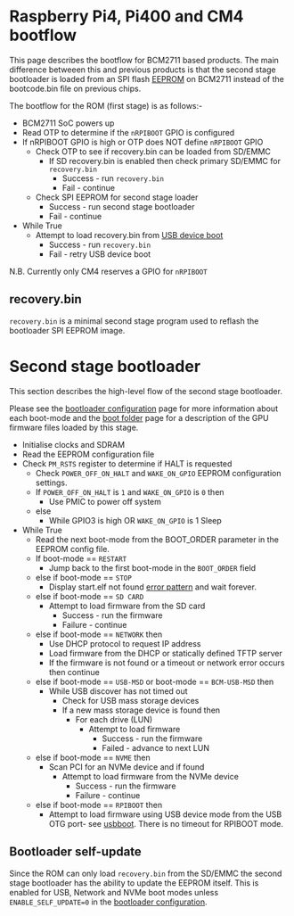 # Raspberry Pi4, Pi400 and CM4 bootflow

This page describes the bootflow for BCM2711 based products. The main difference betweeen this and previous products is that the second stage bootloader is loaded from an SPI flash [EEPROM](../booteeprom.md) on BCM2711 instead of the bootcode.bin file on previous chips.

The bootflow for the ROM (first stage) is as follows:-

* BCM2711 SoC powers up
* Read OTP to determine if the `nRPIBOOT` GPIO is configured
* If nRPIBOOT GPIO is high or OTP does NOT define `nRPIBOOT` GPIO 
   * Check OTP to see if recovery.bin can be loaded from SD/EMMC
      * If SD recovery.bin is enabled then check primary SD/EMMC for `recovery.bin`
         * Success - run `recovery.bin`
         * Fail - continue
   * Check SPI EEPROM for second stage loader
      * Success - run second stage bootloader 
      * Fail - continue
* While True
   * Attempt to load recovery.bin from [USB device boot](../../computemodule/cm-emmc-flashing.md)
      * Success - run `recovery.bin`
      * Fail - retry USB device boot

N.B. Currently only CM4 reserves a GPIO for `nRPIBOOT`

## recovery.bin
`recovery.bin` is a minimal second stage program used to reflash the bootloader SPI EEPROM image.

# Second stage bootloader 

This section describes the high-level flow of the second stage bootloader.

Please see the [bootloader configuration](../bcm2711_bootloader_config.md) page for more information about each boot-mode and the [boot folder](../../../configuration/boot_folder.md) page for a description of the GPU firmware files loaded by this stage.

* Initialise clocks and SDRAM
* Read the EEPROM configuration file
* Check `PM_RSTS` register to determine if HALT is requested
   * Check `POWER_OFF_ON_HALT` and `WAKE_ON_GPIO` EEPROM configuration settings.
   * If `POWER_OFF_ON_HALT` is `1` and `WAKE_ON_GPIO` is `0` then
      * Use PMIC to power off system
   * else
      * While GPIO3 is high OR `WAKE_ON_GPIO` is 1
         Sleep
* While True
   * Read the next boot-mode from the BOOT_ORDER parameter in the EEPROM config file.
   * If boot-mode == `RESTART`
      * Jump back to the first boot-mode in the `BOOT_ORDER` field
   * else if boot-mode == `STOP`
      * Display start.elf not found [error pattern](../../../configuration/led_blink_warnings.md) and wait forever.
   * else if boot-mode == `SD CARD`
      * Attempt to load firmware from the SD card
         * Success - run the firmware
         * Failure - continue   
   * else if boot-mode == `NETWORK` then 
      * Use DHCP protocol to request IP address
      * Load firmware from the DHCP or statically defined TFTP server
      * If the firmware is not found or a timeout or network error occurs then continue
   * else if boot-mode == `USB-MSD` or boot-mode == `BCM-USB-MSD` then
      * While USB discover has not timed out 
         * Check for USB mass storage devices
         * If a new mass storage device is found then
            * For each drive (LUN)
               * Attempt to load firmware
                  * Success - run the firmware
                  * Failed - advance to next LUN
   * else if boot-mode == `NVME` then
      * Scan PCI for an NVMe device and if found
         * Attempt to load firmware from the NVMe device
            * Success - run the firmware
            * Failure - continue            
   * else if boot-mode == `RPIBOOT` then
      * Attempt to load firmware using USB device mode from the USB OTG port- see [usbboot](https://github.com/raspberrypi/usbboot).
        There is no timeout for RPIBOOT mode.
         
## Bootloader self-update
Since the ROM can only load `recovery.bin` from the SD/EMMC the second stage bootloader has the ability to update the EEPROM itself. This is enabled for USB, Network and NVMe boot modes unless `ENABLE_SELF_UPDATE=0` in the [bootloader configuration](../bcm2711_bootloader_config.md).
